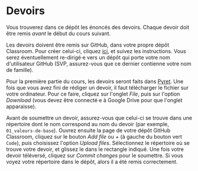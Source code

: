# Devoirs

Vous trouverez dans ce dépôt les énoncés des devoirs. Chaque devoir doit
être remis _avant_ le début du cours suivant.

Les devoirs doivent être remis sur GitHub, dans votre propre dépôt
Classroom. Pour créer celui-ci, cliquez [ici][Classroom], et suivez les
instructions. Vous serez éventuellement re-dirigé·e vers un dépôt qui
porte votre nom d'utilisateur GitHub (SVP, assurez-vous que ce dernier
contienne votre nom de famille).

Pour la première partie du cours, les devoirs seront faits dans [Pyret].
Une fois que vous avez fini de rédiger un devoir, il faut télécharger le
fichier sur votre ordinateur. Pour ce faire, cliquez sur l'onglet
_File_, puis sur l'option _Download_ (vous devez être connecté·e à
Google Drive pour que l'onglet apparaisse).

Avant de soumettre un devoir, assurez-vous que celui-ci se trouve dans
une répertoire dont le nom correspond au nom du devoir (par exemple,
`01_valeurs-de-base`). Ouvrez ensuite la page de votre dépôt GitHub
Classroom, cliquez sur le bouton _Add file_ ou _+_ (à gauche du bouton
vert `Code`), puis choisissez l'option _Upload files_. Sélectionnez le
répertoire où se trouve votre devoir, et glissez le dans le rectangle
indiqué. Une fois votre devoir téléversé, cliquez sur _Commit changes_
pour le soumettre. Si vous voyez votre répertoire dans le dépôt, alors
il a été remis correctement.

[Classroom]: https://classroom.github.com/a/-MFI-Kdx
[Pyret]: https://code.pyret.org/editor
